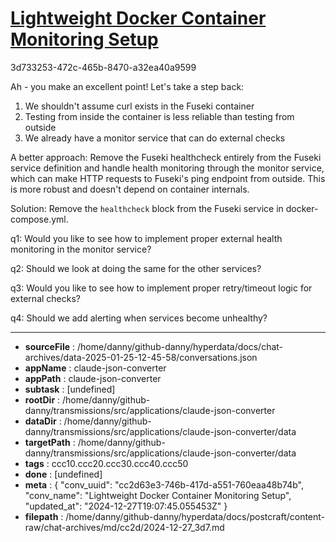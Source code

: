 # [Lightweight Docker Container Monitoring Setup](https://claude.ai/chat/cc2d63e3-746b-417d-a551-760eaa48b74b)

3d733253-472c-465b-8470-a32ea40a9599

 Ah - you make an excellent point! Let's take a step back:

1. We shouldn't assume curl exists in the Fuseki container
2. Testing from inside the container is less reliable than testing from outside
3. We already have a monitor service that can do external checks

A better approach: Remove the Fuseki healthcheck entirely from the Fuseki service definition and handle health monitoring through the monitor service, which can make HTTP requests to Fuseki's ping endpoint from outside. This is more robust and doesn't depend on container internals.

Solution: Remove the `healthcheck` block from the Fuseki service in docker-compose.yml.

q1: Would you like to see how to implement proper external health monitoring in the monitor service?

q2: Should we look at doing the same for the other services?

q3: Would you like to see how to implement proper retry/timeout logic for external checks?

q4: Should we add alerting when services become unhealthy?

---

* **sourceFile** : /home/danny/github-danny/hyperdata/docs/chat-archives/data-2025-01-25-12-45-58/conversations.json
* **appName** : claude-json-converter
* **appPath** : claude-json-converter
* **subtask** : [undefined]
* **rootDir** : /home/danny/github-danny/transmissions/src/applications/claude-json-converter
* **dataDir** : /home/danny/github-danny/transmissions/src/applications/claude-json-converter/data
* **targetPath** : /home/danny/github-danny/transmissions/src/applications/claude-json-converter/data
* **tags** : ccc10.ccc20.ccc30.ccc40.ccc50
* **done** : [undefined]
* **meta** : {
  "conv_uuid": "cc2d63e3-746b-417d-a551-760eaa48b74b",
  "conv_name": "Lightweight Docker Container Monitoring Setup",
  "updated_at": "2024-12-27T19:07:45.055453Z"
}
* **filepath** : /home/danny/github-danny/hyperdata/docs/postcraft/content-raw/chat-archives/md/cc2d/2024-12-27_3d7.md